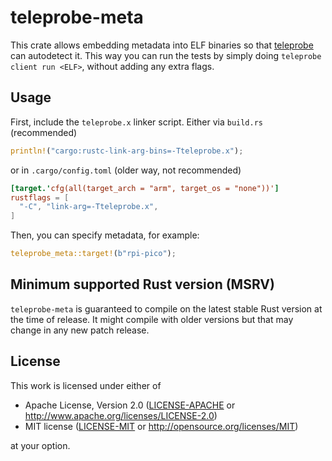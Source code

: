 # teleprobe-meta

This crate allows embedding metadata into ELF binaries so that [teleprobe](https://github.com/embassy-rs/teleprobe)
can autodetect it. This way you can run the tests by simply doing `teleprobe client run <ELF>`, without
adding any extra flags.

## Usage

First, include the `teleprobe.x` linker script. Either via `build.rs` (recommended)

```rust
println!("cargo:rustc-link-arg-bins=-Tteleprobe.x");
```

or in `.cargo/config.toml` (older way, not recommended)

```toml
[target.'cfg(all(target_arch = "arm", target_os = "none"))']
rustflags = [
  "-C", "link-arg=-Tteleprobe.x",
]
```

Then, you can specify metadata, for example:

```rust
teleprobe_meta::target!(b"rpi-pico");
```

## Minimum supported Rust version (MSRV)

`teleprobe-meta` is guaranteed to compile on the latest stable Rust version at the time of release. It might compile with older versions but that may change in any new patch release.

## License

This work is licensed under either of

- Apache License, Version 2.0 ([LICENSE-APACHE](LICENSE-APACHE) or
  <http://www.apache.org/licenses/LICENSE-2.0>)
- MIT license ([LICENSE-MIT](LICENSE-MIT) or <http://opensource.org/licenses/MIT>)

at your option.
